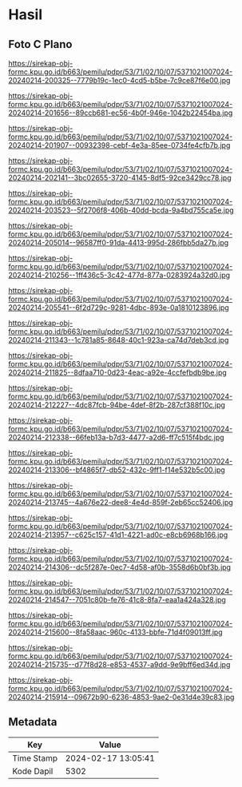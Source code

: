 # Hasil

## Foto C Plano

https://sirekap-obj-formc.kpu.go.id/b663/pemilu/pdpr/53/71/02/10/07/5371021007024-20240214-200325--7779b19c-1ec0-4cd5-b5be-7c9ce87f6e00.jpg

https://sirekap-obj-formc.kpu.go.id/b663/pemilu/pdpr/53/71/02/10/07/5371021007024-20240214-201656--89ccb681-ec56-4b0f-946e-1042b22454ba.jpg

https://sirekap-obj-formc.kpu.go.id/b663/pemilu/pdpr/53/71/02/10/07/5371021007024-20240214-201907--00932398-cebf-4e3a-85ee-0734fe4cfb7b.jpg

https://sirekap-obj-formc.kpu.go.id/b663/pemilu/pdpr/53/71/02/10/07/5371021007024-20240214-202141--3bc02655-3720-4145-8df5-92ce3429cc78.jpg

https://sirekap-obj-formc.kpu.go.id/b663/pemilu/pdpr/53/71/02/10/07/5371021007024-20240214-203523--5f2706f8-406b-40dd-bcda-9a4bd755ca5e.jpg

https://sirekap-obj-formc.kpu.go.id/b663/pemilu/pdpr/53/71/02/10/07/5371021007024-20240214-205014--96587ff0-91da-4413-995d-286fbb5da27b.jpg

https://sirekap-obj-formc.kpu.go.id/b663/pemilu/pdpr/53/71/02/10/07/5371021007024-20240214-210256--1ff436c5-3c42-477d-877a-0283924a32d0.jpg

https://sirekap-obj-formc.kpu.go.id/b663/pemilu/pdpr/53/71/02/10/07/5371021007024-20240214-205541--6f2d729c-9281-4dbc-893e-0a1810123896.jpg

https://sirekap-obj-formc.kpu.go.id/b663/pemilu/pdpr/53/71/02/10/07/5371021007024-20240214-211343--1c781a85-8648-40c1-923a-ca74d7deb3cd.jpg

https://sirekap-obj-formc.kpu.go.id/b663/pemilu/pdpr/53/71/02/10/07/5371021007024-20240214-211825--8dfaa710-0d23-4eac-a92e-4ccfefbdb9be.jpg

https://sirekap-obj-formc.kpu.go.id/b663/pemilu/pdpr/53/71/02/10/07/5371021007024-20240214-212227--4dc87fcb-94be-4def-8f2b-287cf388f10c.jpg

https://sirekap-obj-formc.kpu.go.id/b663/pemilu/pdpr/53/71/02/10/07/5371021007024-20240214-212338--66feb13a-b7d3-4477-a2d6-ff7c515f4bdc.jpg

https://sirekap-obj-formc.kpu.go.id/b663/pemilu/pdpr/53/71/02/10/07/5371021007024-20240214-213306--bf4865f7-db52-432c-9ff1-f14e532b5c00.jpg

https://sirekap-obj-formc.kpu.go.id/b663/pemilu/pdpr/53/71/02/10/07/5371021007024-20240214-213745--4a676e22-dee8-4e4d-859f-2eb65cc52406.jpg

https://sirekap-obj-formc.kpu.go.id/b663/pemilu/pdpr/53/71/02/10/07/5371021007024-20240214-213957--c625c157-41d1-4221-ad0c-e8cb6968b166.jpg

https://sirekap-obj-formc.kpu.go.id/b663/pemilu/pdpr/53/71/02/10/07/5371021007024-20240214-214306--dc5f287e-0ec7-4d58-af0b-3558d6b0bf3b.jpg

https://sirekap-obj-formc.kpu.go.id/b663/pemilu/pdpr/53/71/02/10/07/5371021007024-20240214-214547--7051c80b-fe76-41c8-8fa7-eaa1a424a328.jpg

https://sirekap-obj-formc.kpu.go.id/b663/pemilu/pdpr/53/71/02/10/07/5371021007024-20240214-215600--8fa58aac-960c-4133-bbfe-71d4f09013ff.jpg

https://sirekap-obj-formc.kpu.go.id/b663/pemilu/pdpr/53/71/02/10/07/5371021007024-20240214-215735--d77f8d28-e853-4537-a9dd-9e9bff6ed34d.jpg

https://sirekap-obj-formc.kpu.go.id/b663/pemilu/pdpr/53/71/02/10/07/5371021007024-20240214-215914--09672b90-6236-4853-9ae2-0e31d4e39c83.jpg


## Metadata

| Key        | Value               |
| ---------- | ------------------- |
| Time Stamp | 2024-02-17 13:05:41 |
| Kode Dapil | 5302                |



